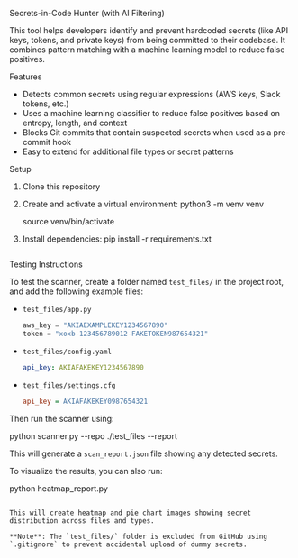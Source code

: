 Secrets-in-Code Hunter (with AI Filtering)

This tool helps developers identify and prevent hardcoded secrets (like API keys, tokens, and private keys) from being committed to their codebase. It combines pattern matching with a machine learning model to reduce false positives.

 Features

- Detects common secrets using regular expressions (AWS keys, Slack tokens, etc.)
- Uses a machine learning classifier to reduce false positives based on entropy, length, and context
- Blocks Git commits that contain suspected secrets when used as a pre-commit hook
- Easy to extend for additional file types or secret patterns

 Setup

1. Clone this repository
2. Create and activate a virtual environment:
   python3 -m venv venv

   source venv/bin/activate
  
3. Install dependencies:
   pip install -r requirements.txt
   ```

 Testing Instructions

To test the scanner, create a folder named `test_files/` in the project root, and add the following example files:

- `test_files/app.py`
  ```python
  aws_key = "AKIAEXAMPLEKEY1234567890"
  token = "xoxb-123456789012-FAKETOKEN987654321"
  ```

- `test_files/config.yaml`
  ```yaml
  api_key: AKIAFAKEKEY1234567890
  ```

- `test_files/settings.cfg`
  ```ini
  api_key = AKIAFAKEKEY0987654321
  ```

Then run the scanner using:

python scanner.py --repo ./test_files --report

This will generate a `scan_report.json` file showing any detected secrets.

To visualize the results, you can also run:

python heatmap_report.py
```

This will create heatmap and pie chart images showing secret distribution across files and types.

**Note**: The `test_files/` folder is excluded from GitHub using `.gitignore` to prevent accidental upload of dummy secrets.